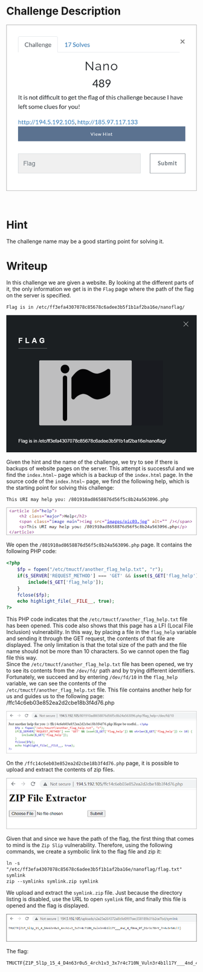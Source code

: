 # Challenge Description
<p align="center">
  <img src="Challenge.png">
</p>
<br>

# Hint
The challenge name may be a good starting point for solving it.

# Writeup
In this challenge we are given a website. 
By looking at the different parts of it, the only information we get is in the `Flag` page where the path of the flag on the server is specified.
```
Flag is in /etc/ff3efa4307078c85678c6adee3b5f1b1af2ba16e/nanoflag/
```
<p align="center">
  <img src="Writeup Files/1.png">
</p>

Given the hint and the name of the challenge, we try to see if there is backups of website pages on the server.
This attempt is successful and we find the `index.html~` page which is a backup of the `index.html` page.
In the source code of the `index.html~` page, we find the following help, which is the starting point for solving this challenge:
```
This URI may help you: /801910ad8658876d56f5c8b24a563096.php
```
<p align="center">
  <img src="Writeup Files/2.png">
</p>

We open the `/801910ad8658876d56f5c8b24a563096.php` page. It contains the following PHP code:
```php
<?php
    $fp = fopen("/etc/tmuctf/another_flag_help.txt", "r");
    if($_SERVER['REQUEST_METHOD'] === 'GET' && isset($_GET['flag_help']) && strlen($_GET['flag_help']) <= 10) {
        include($_GET['flag_help']);
    }
    fclose($fp);
    echo highlight_file(__FILE__, true);
?>
```  
This PHP code indicates that the `/etc/tmuctf/another_flag_help.txt` file has been opened.
This code also shows that this page has a LFI (Local File Inclusion) vulnerability.
In this way, by placing a file in the `flag_help` variable and sending it through the GET request, the contents of that file are displayed.
The only limitation is that the total size of the path and the file name should not be more than 10 characters.
So we cannot open the flag file this way.  
Since the `/etc/tmuctf/another_flag_help.txt` file has been opened, we try to see its contents from the `/dev/fd/` path and by trying different identifiers.
Fortunately, we succeed and by entering `/dev/fd/10` in the `flag_help` variable, we can see the contents of the `/etc/tmuctf/another_flag_help.txt` file.
This file contains another help for us and guides us to the following page:
/ffc14c6eb03e852ea2d2cbe18b3f4d76.php
<p align="center">
  <img src="Writeup Files/3.png">
</p>

On the `/ffc14c6eb03e852ea2d2cbe18b3f4d76.php` page, it is possible to upload and extract the contents of zip files.
<p align="center">
  <img src="Writeup Files/4.png">
</p>

Given that and since we have the path of the flag, the first thing that comes to mind is the `Zip Slip` vulnerability.
Therefore, using the following commands, we create a symbolic link to the flag file and zip it:
```
ln -s "/etc/ff3efa4307078c85678c6adee3b5f1b1af2ba16e/nanoflag/flag.txt" symlink
zip --symlinks symlink.zip symlink
```  
We upload and extract the `symlink.zip` file.
Just because the directory listing is disabled, use the URL to open `symlink` file, and finally this file is opened and the flag is displayed.
<p align="center">
  <img src="Writeup Files/5.png">
</p>

The flag:
```
TMUCTF{Z1P_5l1p_15_4_D4n63r0u5_4rch1v3_3x7r4c710N_Vuln3r4b1l17Y___4nd_4_f0rm_0f_D1r3c70rY_7r4v3r54L!!}
```
